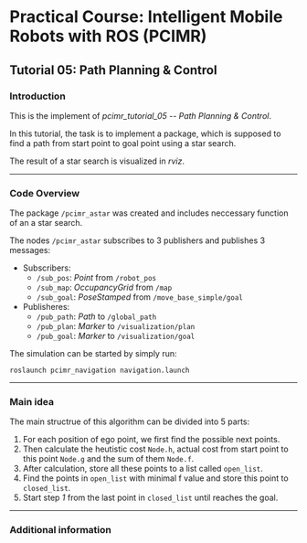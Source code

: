 # Practical Course: Intelligent Mobile Robots with ROS (PCIMR)

## Tutorial 05: Path Planning & Control

### Introduction

This is the implement of *pcimr_tutorial_05 -- Path Planning & Control*.

In this tutorial, the task is to implement a package, which is supposed to find a path from start point to goal point using a star search.

The result of a star search is visualized in *rviz*.


---
### Code Overview

The package `/pcimr_astar` was created and includes neccessary function of an a star search.

The nodes `/pcimr_astar` subscribes to 3 publishers and publishes 3 messages:

- Subscribers:
  - `/sub_pos`: *Point* from `/robot_pos`
  - `/sub_map`: *OccupancyGrid* from `/map`
  - `/sub_goal`: *PoseStamped* from `/move_base_simple/goal`
- Publisheres:
  - `/pub_path`: *Path* to `/global_path`
  - `/pub_plan`: *Marker* to `/visualization/plan`
  - `/pub_goal`: *Marker* to `/visualization/goal`

The simulation can be started by simply run:

    roslaunch pcimr_navigation navigation.launch

---
### Main idea

The main structrue of this algorithm can be divided into 5 parts:

  1. For each position of ego point, we first find the possible next points.
  2. Then calculate the heutistic cost `Node.h`, actual cost from start point to this point `Node.g` and the sum of them `Node.f`.
  3. After calculation, store all these points to a list called `open_list`.
  4. Find the points in `open_list` with minimal f value and store this point to `closed_list`.
  5. Start step *1* from the last point in `closed_list` until reaches the goal.
  
---
### Additional information

